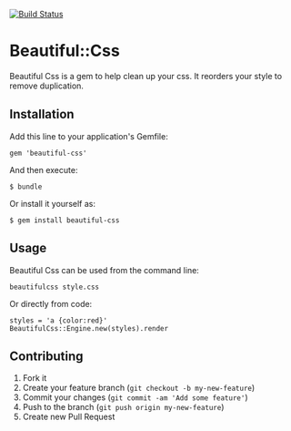 [![Build
Status](https://secure.travis-ci.org/lex148/beautiful-css.png)](http://travis-ci.org/lex148/beautiful-css)
# Beautiful::Css

Beautiful Css is a gem to help clean up your css. It reorders your style to
remove duplication.

## Installation

Add this line to your application's Gemfile:

    gem 'beautiful-css'

And then execute:

    $ bundle

Or install it yourself as:

    $ gem install beautiful-css

## Usage

Beautiful Css can be used from the command line:

    beautifulcss style.css

Or directly from code:

    styles = 'a {color:red}'
    BeautifulCss::Engine.new(styles).render

## Contributing

1. Fork it
2. Create your feature branch (`git checkout -b my-new-feature`)
3. Commit your changes (`git commit -am 'Add some feature'`)
4. Push to the branch (`git push origin my-new-feature`)
5. Create new Pull Request
